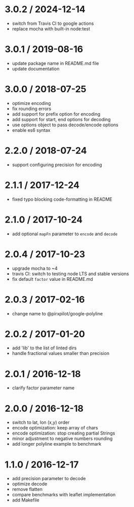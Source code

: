 
3.0.2 / 2024-12-14
==================

 * switch from Travis CI to google actions
 * replace mocha with built-in node:test

3.0.1 / 2019-08-16
==================

 * update package name in README.md file
 * update documentation

3.0.0 / 2018-07-25
==================

 * optimize encoding
 * fix rounding errors
 * add support for prefix option for encoding
 * add support for start, end options for decoding
 * use options object to pass decode/encode options
 * enable es6 syntax

2.2.0 / 2018-07-24
==================

 * support configuring precision for encoding

2.1.1 / 2017-12-24
==================

 * fixed typo blocking code-formatting in README

2.1.0 / 2017-10-24
==================

 * add optional `mapFn` parameter to `encode` and `decode`

2.0.4 / 2017-10-23
==================

 * upgrade mocha to ~4
 * travis CI: switch to testing node LTS and stable versions
 * fix default `factor` value in README.md

2.0.3 / 2017-02-16
==================

 * change name to @pirxpilot/google-polyline

2.0.2 / 2017-01-20
==================

 * add 'lib' to the list of linted dirs
 * handle fractional values smaller than precision

2.0.1 / 2016-12-18
==================

 * clarify factor parameter name

2.0.0 / 2016-12-18
==================

 * switch to lat, lon (x,y) order
 * encode optimization: keep array of chars
 * encode optimization: stop creating partial Strings
 * minor adjustment to negative numbers rounding
 * add longer polyline example to benchmark

1.1.0 / 2016-12-17
==================

 * add precision parameter to decode
 * optimize decode
 * remove flatten
 * compare benchmarks with leaflet implementation
 * add Makefile
